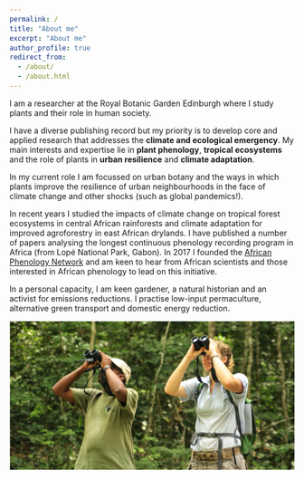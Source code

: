 ```yaml
---
permalink: /
title: "About me"
excerpt: "About me"
author_profile: true
redirect_from: 
  - /about/
  - /about.html
---
```


I am a researcher at the Royal Botanic Garden Edinburgh where I study plants and their role in human society. 

I have a diverse publishing record but my priority is to develop core and applied research that addresses the **climate and ecological emergency**. My main interests and expertise lie in **plant phenology**, **tropical ecosystems** and the role of plants in **urban resilience** and **climate adaptation**.

In my current role I am focussed on urban botany and the ways in which plants improve the resilience of urban neighbourhoods in the face of climate change and other shocks (such as global pandemics!).

In recent years I studied the impacts of climate change on tropical forest ecosystems in central African rainforests and climate adaptation for improved agroforestry in east African drylands. I have published a number of papers analysing the longest continuous phenology recording program in Africa (from Lopé National Park, Gabon). In 2017 I founded the [African Phenology Network](https://africanphenologynetwork.online) and am keen to hear from African scientists and those interested in African phenology to lead on this initiative.

In a personal capacity, I am keen gardener, a natural historian and an activist for emissions reductions. I practise low-input permaculture, alternative green transport and domestic energy reduction.

![alt text](/images/Profile3.png "Tropical forest phenology at Lopé NP (c) Nils Bunnefeld")
